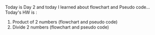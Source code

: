 Today is Day 2 and today I learned about flowchart and Pseudo code...
Today's HW is :

1. Product of 2 numbers (flowchart and pseudo code)
2. Divide 2 numbers (flowchart and pseudo code)
